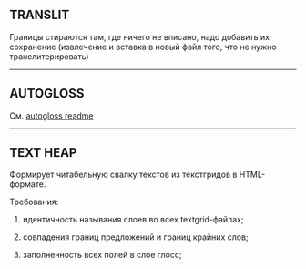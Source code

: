 ## TRANSLIT

Границы стираются там, где ничего не вписано, надо добавить их сохранение (извлечение и вставка в новый файл того, что не нужно транслитерировать)

__________

## AUTOGLOSS

См. [autogloss readme](https://github.com/leramorozova/Rutul/tree/master/autogloss)

__________

## TEXT HEAP

Формирует читабельную свалку текстов из текстгридов в HTML-формате.

Требования:

1) идентичность называния слоев во всех textgrid-файлах;

2) совпадения границ предложений и границ крайних слов;

3) заполненность всех полей в слое глосс;
